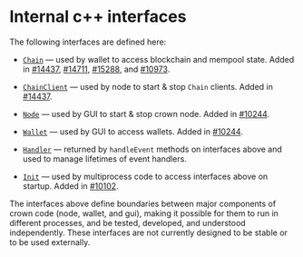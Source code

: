 # Internal c++ interfaces

The following interfaces are defined here:

* [`Chain`](chain.h) — used by wallet to access blockchain and mempool state. Added in [#14437](https://github.com/crown/crown/pull/14437), [#14711](https://github.com/crown/crown/pull/14711), [#15288](https://github.com/crown/crown/pull/15288), and [#10973](https://github.com/crown/crown/pull/10973).

* [`ChainClient`](chain.h) — used by node to start & stop `Chain` clients. Added in [#14437](https://github.com/crown/crown/pull/14437).

* [`Node`](node.h) — used by GUI to start & stop crown node. Added in [#10244](https://github.com/crown/crown/pull/10244).

* [`Wallet`](wallet.h) — used by GUI to access wallets. Added in [#10244](https://github.com/crown/crown/pull/10244).

* [`Handler`](handler.h) — returned by `handleEvent` methods on interfaces above and used to manage lifetimes of event handlers.

* [`Init`](init.h) — used by multiprocess code to access interfaces above on startup. Added in [#10102](https://github.com/crown/crown/pull/10102).

The interfaces above define boundaries between major components of crown code (node, wallet, and gui), making it possible for them to run in different processes, and be tested, developed, and understood independently. These interfaces are not currently designed to be stable or to be used externally.
